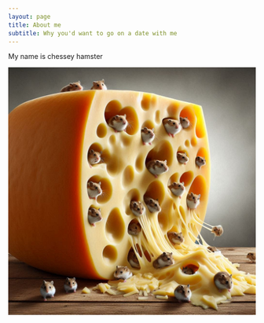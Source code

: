 ```yaml
---
layout: page
title: About me
subtitle: Why you'd want to go on a date with me
---
```


My name is chessey hamster

![Hi](/assets/img/_b04996f7-76bd-43e7-aed9-21caa6845824.jpg)
